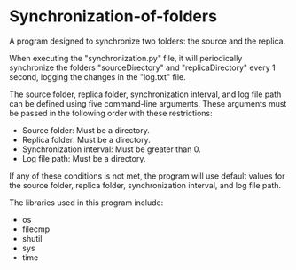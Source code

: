 # Synchronization-of-folders
A program designed to synchronize two folders: the source and the replica.

When executing the "synchronization.py" file, it will periodically synchronize the folders "sourceDirectory" and "replicaDirectory" every 1 second, logging the changes in the "log.txt" file.

The source folder, replica folder, synchronization interval, and log file path can be defined using five command-line arguments. These arguments must be passed in the following order with these restrictions:

- Source folder: Must be a directory.
- Replica folder: Must be a directory.
- Synchronization interval: Must be greater than 0.
- Log file path: Must be a directory.

If any of these conditions is not met, the program will use default values for the source folder, replica folder, synchronization interval, and log file path.

The libraries used in this program include:
- os
- filecmp
- shutil
- sys
- time

